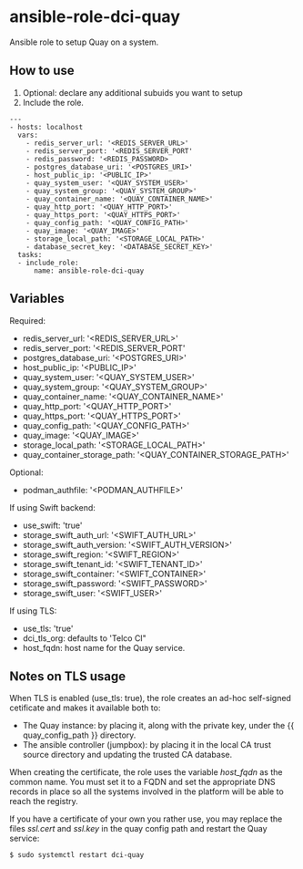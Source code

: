 ansible-role-dci-quay
=====================

Ansible role to setup Quay on a system. 

## How to use

1) Optional: declare any additional subuids you want to setup
2) Include the role.

```
---
- hosts: localhost
  vars:
    - redis_server_url: '<REDIS_SERVER_URL>'
    - redis_server_port: '<REDIS_SERVER_PORT'
    - redis_password: '<REDIS_PASSWORD>
    - postgres_database_uri: '<POSTGRES_URI>'
    - host_public_ip: '<PUBLIC_IP>'
    - quay_system_user: '<QUAY_SYSTEM_USER>'
    - quay_system_group: '<QUAY_SYSTEM_GROUP>'
    - quay_container_name: '<QUAY_CONTAINER_NAME>'
    - quay_http_port: '<QUAY_HTTP_PORT>'
    - quay_https_port: '<QUAY_HTTPS_PORT>'
    - quay_config_path: '<QUAY_CONFIG_PATH>'
    - quay_image: '<QUAY_IMAGE>'
    - storage_local_path: '<STORAGE_LOCAL_PATH>'
    - database_secret_key: '<DATABASE_SECRET_KEY>'
  tasks:
  - include_role:
      name: ansible-role-dci-quay
```

## Variables

Required:
 - redis_server_url: '<REDIS_SERVER_URL>'
 - redis_server_port: '<REDIS_SERVER_PORT'
 - postgres_database_uri: '<POSTGRES_URI>'
 - host_public_ip: '<PUBLIC_IP>'
 - quay_system_user: '<QUAY_SYSTEM_USER>'
 - quay_system_group: '<QUAY_SYSTEM_GROUP>'
 - quay_container_name: '<QUAY_CONTAINER_NAME>'
 - quay_http_port: '<QUAY_HTTP_PORT>'
 - quay_https_port: '<QUAY_HTTPS_PORT>'
 - quay_config_path: '<QUAY_CONFIG_PATH>'
 - quay_image: '<QUAY_IMAGE>'
 - storage_local_path: '<STORAGE_LOCAL_PATH>'
 - quay_container_storage_path: '<QUAY_CONTAINER_STORAGE_PATH>'

Optional:
 - podman_authfile: '<PODMAN_AUTHFILE>'

If using Swift backend:
 - use_swift: 'true'
 - storage_swift_auth_url: '<SWIFT_AUTH_URL>'
 - storage_swift_auth_version: '<SWIFT_AUTH_VERSION>'
 - storage_swift_region: '<SWIFT_REGION>'
 - storage_swift_tenant_id: '<SWIFT_TENANT_ID>'
 - storage_swift_container: '<SWIFT_CONTAINER>'
 - storage_swift_password: '<SWIFT_PASSWORD>'
 - storage_swift_user: '<SWIFT_USER>'

If using TLS:
 - use_tls: 'true'
 - dci_tls_org: defaults to 'Telco CI"
 - host_fqdn: host name for the Quay service.

## Notes on TLS usage

When TLS is enabled (use_tls: true), the role creates an ad-hoc self-signed cetificate and makes it available both to:

- The Quay instance: by placing it, along with the private key, under the {{ quay_config_path }} directory.
- The ansible controller (jumpbox): by placing it in the local CA trust source directory and updating the trusted CA database.

When creating the certificate, the role uses the variable *host_fqdn* as the common name. You must set it to a FQDN and set the appropriate DNS records in place so all the systems involved in the platform will be able to reach the registry.

If you have a certificate of your own you rather use, you may replace the files *ssl.cert* and *ssl.key* in the quay config path and restart the Quay service:

```
$ sudo systemctl restart dci-quay
```


